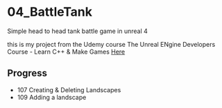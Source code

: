 # 04_BattleTank
Simple head to head tank battle game in unreal 4

this is my project from the Udemy course The Unreal ENgine Developers Course - Learn C++ & Make Games [Here](https://www.udemy.com/share/1gjk4/)

## Progress
* 107 Creating & Deleting Landscapes
* 109 Adding a landscape